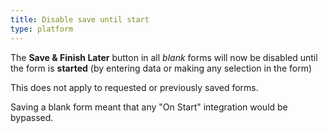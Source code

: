 ```yaml
---
title: Disable save until start
type: platform
---
```


The **Save & Finish Later** button in all *blank* forms will now be disabled until the form is **started** (by entering data or making any selection in the form)

This does not apply to requested or previously saved forms.

Saving a blank form meant that any "On Start" integration would be bypassed.